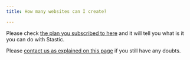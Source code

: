 ```yaml
---
title: How many websites can I create?

---
```

Please check [the plan you subscribed to here](https://github.com/marketplace/stastic-website-editor#pricing-and-setup) and it will tell you what is it you can do with Stastic.

Please [contact us as explained on this page](/contact) if you still have any doubts.
